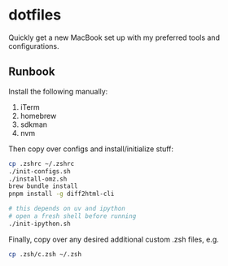 # dotfiles
Quickly get a new MacBook set up with my preferred tools and configurations.

## Runbook

Install the following manually:

1. iTerm
2. homebrew
3. sdkman
4. nvm

Then copy over configs and install/initialize stuff:

```zsh
cp .zshrc ~/.zshrc
./init-configs.sh
./install-omz.sh
brew bundle install
pnpm install -g diff2html-cli

# this depends on uv and ipython
# open a fresh shell before running
./init-ipython.sh
```

Finally, copy over any desired additional custom .zsh files, e.g.

```zsh
cp .zsh/c.zsh ~/.zsh
```
